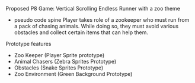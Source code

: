 Proposed P8 Game: Vertical Scrolling Endless Runner with a zoo theme
+ pseudo code spine
Player takes role of a zookeeper who must run from a pack of chasing animals. While doing so, they must avoid various obstacles and collect certain items that can help them.

Prototype features
- Zoo Keeper (Player Sprite prototype)
- Animal Chasers (Zebra Sprites Prototype)
- Obstacles (Snake Sprites Prototype)
- Zoo Environment (Green Background Prototype)
